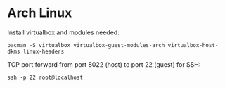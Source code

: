 # Arch Linux

Install virtualbox and modules needed:

    pacman -S virtualbox virtualbox-guest-modules-arch virtualbox-host-dkms linux-headers

TCP port forward from port 8022 (host) to port 22 (guest) for SSH:

    ssh -p 22 root@localhost
